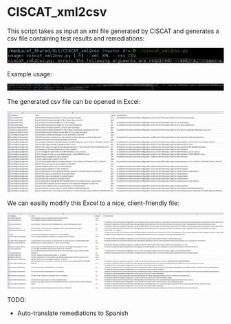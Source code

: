 # CISCAT_xml2csv

This script takes as input an xml file generated by CISCAT and generates a csv file containing test results and remediations:

![alt tag](https://github.com/j4v/CISCAT_xml2csv/blob/master/screenshots/img1.png)

Example usage:

![alt tag](https://github.com/j4v/CISCAT_xml2csv/blob/master/screenshots/img2.png)

The generated csv file can be opened in Excel:

![alt tag](https://github.com/j4v/CISCAT_xml2csv/blob/master/screenshots/img3.png)

We can easilly modify this Excel to a nice, client-friendly file:

![alt tag](https://github.com/j4v/CISCAT_xml2csv/blob/master/screenshots/img4.png)

TODO: 
- Auto-translate remediations to Spanish
